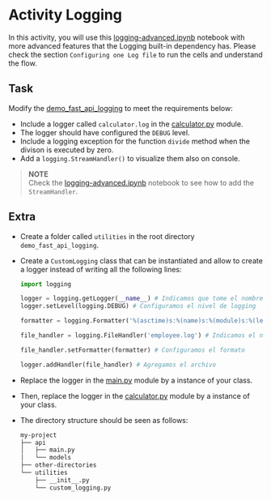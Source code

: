 # Activity Logging

In this activity, you will use this [logging-advanced.ipynb](logging-advanced.ipynb) notebook with more advanced features that the Logging built-in dependency has. Please check the section `Configuring one Log file` to run the cells and understand the flow.

## Task

Modify the [demo_fast_api_logging](../demo_fast_api_logging) to meet the requirements below:

* Include a logger called `calculator.log` in the [calculator.py](../demo_fast_api_logging/src/calculator/calculator.py) module.
* The logger should have configured the `DEBUG` level.
* Include a logging exception for the function `divide` method when the divison is executed by zero.
* Add a `logging.StreamHandler()` to visualize them also on console.

>**NOTE**  
Check the [logging-advanced.ipynb](logging-advanced.ipynb) notebook to see how to add the `StreamHandler`.

## Extra

* Create a folder called `utilities` in the root directory `demo_fast_api_logging`.

* Create a `CustomLogging` class that can be instantiated and allow to create a logger instead of writing all the following lines:

    ```python
    import logging

    logger = logging.getLogger(__name__) # Indicamos que tome el nombre del modulo
    logger.setLevel(logging.DEBUG) # Configuramos el nivel de logging

    formatter = logging.Formatter('%(asctime)s:%(name)s:%(module)s:%(levelname)s:%(message)s') # Creamos el formato

    file_handler = logging.FileHandler('employee.log') # Indicamos el nombre del archivo

    file_handler.setFormatter(formatter) # Configuramos el formato

    logger.addHandler(file_handler) # Agregamos el archivo
    ```

* Replace the logger in the [main.py](../demo_fast_api_logging/src/main.py) module by a instance of your class.

* Then, replace the logger in the [calculator.py](../demo_fast_api_logging/src/calculator/calculator.py) module by a instance of your class.

* The directory structure should be seen as follows:

    ```bash
    my-project
    ├── api
    │   ├── main.py
    │   └── models
    ├── other-directories
    └── utilities
        ├── __init__.py
        └── custom_logging.py
    ```

